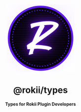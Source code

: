 <p align="center">
    <img width="220" src="https://raw.githubusercontent.com/RokiiApp/developers/main/assets/icon.svg" />
</p>

<h1 align="center">@rokii/types</h1>
<h4 align="center">Types for Rokii Plugin Developers</h4>
